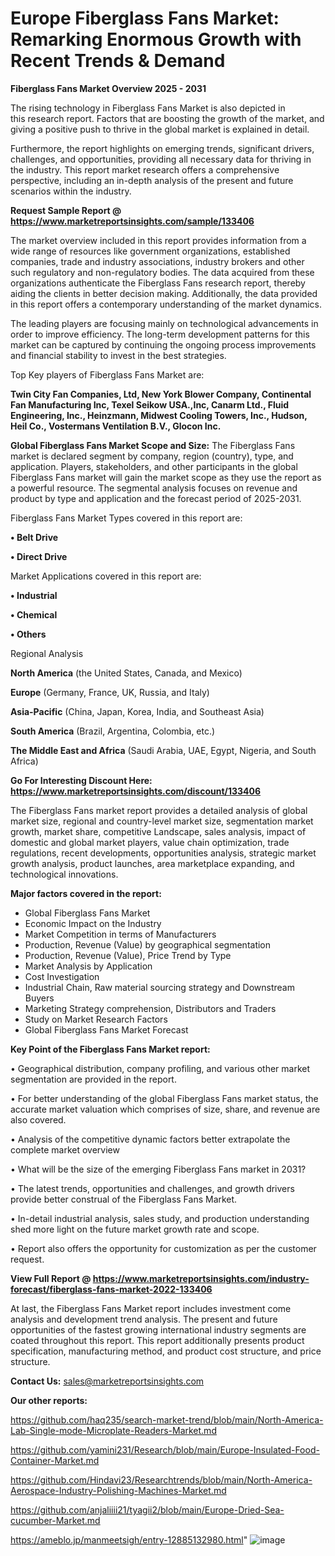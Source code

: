 # Europe Fiberglass Fans Market: Remarking Enormous Growth with Recent Trends & Demand

<Strong> Fiberglass Fans Market Overview 2025 - 2031</strong>

The rising technology in Fiberglass Fans Market is also depicted in this research report. Factors that are boosting the growth of the market, and giving a positive push to thrive in the global market is explained in detail.

Furthermore, the report highlights on emerging trends, significant drivers, challenges, and opportunities, providing all necessary data for thriving in the industry. This report market research offers a comprehensive perspective, including an in-depth analysis of the present and future scenarios within the industry.

<strong>Request Sample Report @ <a href=https://www.marketreportsinsights.com/sample/133406>https://www.marketreportsinsights.com/sample/133406</a></strong>

The market overview included in this report provides information from a wide range of resources like government organizations, established companies, trade and industry associations, industry brokers and other such regulatory and non-regulatory bodies. The data acquired from these organizations authenticate the Fiberglass Fans research report, thereby aiding the clients in better decision making. Additionally, the data provided in this report offers a contemporary understanding of the market dynamics.

The leading players are focusing mainly on technological advancements in order to improve efficiency. The long-term development patterns for this market can be captured by continuing the ongoing process improvements and financial stability to invest in the best strategies.

Top Key players of Fiberglass Fans Market are:

<strong>Twin City Fan Companies, Ltd, New York Blower Company, Continental Fan Manufacturing Inc, Texel Seikow USA.,Inc, Canarm Ltd., Fluid Engineering, Inc., Heinzmann, Midwest Cooling Towers, Inc., Hudson, Heil Co., Vostermans Ventilation B.V., Glocon Inc.</strong>

<strong><b>Global Fiberglass Fans Market Scope and Size:</b></strong>
The Fiberglass Fans market is declared segment by company, region (country), type, and application. Players, stakeholders, and other participants in the global Fiberglass Fans market will gain the market scope as they use the report as a powerful resource. The segmental analysis focuses on revenue and product by type and application and the forecast period of 2025-2031.

Fiberglass Fans Market Types covered in this report are:

<strong>• Belt Drive

• Direct Drive</strong>

Market Applications covered in this report are:

<strong>• Industrial

• Chemical

• Others</strong> 

Regional Analysis

<strong>North America</strong> (the United States, Canada, and Mexico)

<strong>Europe</strong> (Germany, France, UK, Russia, and Italy)

<strong>Asia-Pacific</strong> (China, Japan, Korea, India, and Southeast Asia)

<strong>South America</strong> (Brazil, Argentina, Colombia, etc.)

<strong>The Middle East and Africa</strong> (Saudi Arabia, UAE, Egypt, Nigeria, and South Africa)

<strong>Go For Interesting Discount Here: <a href=https://www.marketreportsinsights.com/discount/133406>https://www.marketreportsinsights.com/discount/133406</a></strong>

The Fiberglass Fans market report provides a detailed analysis of global market size, regional and country-level market size, segmentation market growth, market share, competitive Landscape, sales analysis, impact of domestic and global market players, value chain optimization, trade regulations, recent developments, opportunities analysis, strategic market growth analysis, product launches, area marketplace expanding, and technological innovations.

<strong><b>Major factors covered in the report:</b></strong>
<ul>
  <li>Global Fiberglass Fans Market </li>
  <li>Economic Impact on the Industry</li>
  <li>Market Competition in terms of Manufacturers</li>
  <li>Production, Revenue (Value) by geographical segmentation</li>
  <li>Production, Revenue (Value), Price Trend by Type</li>
  <li>Market Analysis by Application</li>
  <li>Cost Investigation</li>
  <li>Industrial Chain, Raw material sourcing strategy and Downstream Buyers</li>
  <li>Marketing Strategy comprehension, Distributors and Traders</li>
  <li>Study on Market Research Factors</li>
  <li>Global Fiberglass Fans Market Forecast</li>
</ul>

<strong><b>Key Point of the Fiberglass Fans Market report:</b></strong>

• Geographical distribution, company profiling, and various other market segmentation are provided in the report.

• For better understanding of the global Fiberglass Fans market status, the accurate market valuation which comprises of size, share, and revenue are also covered.

• Analysis of the competitive dynamic factors better extrapolate the complete market overview

• What will be the size of the emerging Fiberglass Fans market in 2031?

• The latest trends, opportunities and challenges, and growth drivers provide better construal of the Fiberglass Fans Market.

• In-detail industrial analysis, sales study, and production understanding shed more light on the future market growth rate and scope.

• Report also offers the opportunity for customization as per the customer request.

<strong><b>View Full Report @ <a href=https://www.marketreportsinsights.com/industry-forecast/fiberglass-fans-market-2022-133406>https://www.marketreportsinsights.com/industry-forecast/fiberglass-fans-market-2022-133406</a></b></strong>


At last, the Fiberglass Fans Market report includes investment come analysis and development trend analysis. The present and future opportunities of the fastest growing international industry segments are coated throughout this report. This report additionally presents product specification, manufacturing method, and product cost structure, and price structure.

<strong>Contact Us:</strong>
sales@marketreportsinsights.com

<strong>Our other reports:</strong>

<a href=https://github.com/haq235/search-market-trend/blob/main/North-America-Lab-Single-mode-Microplate-Readers-Market.md>https://github.com/haq235/search-market-trend/blob/main/North-America-Lab-Single-mode-Microplate-Readers-Market.md</a>

<a href=https://github.com/yamini231/Research/blob/main/Europe-Insulated-Food-Container-Market.md>https://github.com/yamini231/Research/blob/main/Europe-Insulated-Food-Container-Market.md</a>

<a href=https://github.com/Hindavi23/Researchtrends/blob/main/North-America-Aerospace-Industry-Polishing-Machines-Market.md>https://github.com/Hindavi23/Researchtrends/blob/main/North-America-Aerospace-Industry-Polishing-Machines-Market.md</a>

<a href=https://github.com/anjaliiii21/tyagii2/blob/main/Europe-Dried-Sea-cucumber-Market.md>https://github.com/anjaliiii21/tyagii2/blob/main/Europe-Dried-Sea-cucumber-Market.md</a>

<a href=https://ameblo.jp/manmeetsigh/entry-12885132980.html>https://ameblo.jp/manmeetsigh/entry-12885132980.html</a>"
![image](https://github.com/user-attachments/assets/a4cabd87-334e-40fe-baf0-ea783c601c06)
